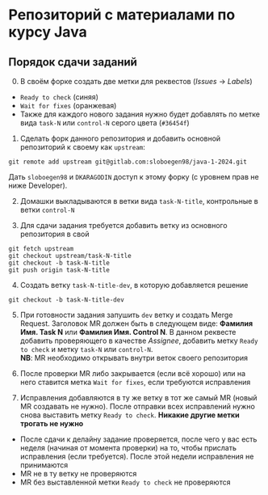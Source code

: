 # Репозиторий с материалами по курсу Java

## Порядок сдачи заданий

0. В своём форке создать две метки для реквестов (_Issues_ -> _Labels_)
- `Ready to check` (синяя)
- `Wait for fixes` (оранжевая)
- Также для каждого нового задания нужно будет добавлять по метке вида `task-N` или `control-N` серого цвета (`#36454f`)

1. Сделать форк данного репозитория и добавить основной репозиторий к своему как `upstream`:

```
git remote add upstream git@gitlab.com:sloboegen98/java-1-2024.git
```

Дать `sloboegen98` и `DKARAGODIN` доступ к этому форку (с уровнем прав не ниже Developer).

2. Домашки выкладываются в ветки вида `task-N-title`, контрольные в ветки `control-N`

3. Для сдачи задания требуется добавить ветку из основного репозитория в свой

```
git fetch upstream
git checkout upstream/task-N-title
git checkout -b task-N-title
git push origin task-N-title
```

4. Создать ветку `task-N-title-dev`, в которую добавляется решение

```
git checkout -b task-N-title-dev
```

5. При готовности задания запушить `dev` ветку и создать Merge Request.
   Заголовок MR должен быть в следующем виде: **Фамилия Имя. Task N** или **Фамилия Имя. Control N**.
   В данном реквесте добавить проверяющего в качестве _Assignee_, добавить метку `Ready to check` и метку `task-N` или `control-N`.  
   **NB**: MR необходимо открывать внутри веток своего репозитория

6. После проверки MR либо закрывается (если всё хорошо) или на него ставится метка `Wait for fixes`, если требуются исправления

7. Исправления добавляются в ту же ветку в тот же самый MR (новый MR создавать не нужно). После отправки всех исправлений нужно снова выставить метку `Ready to check`. **Никакие другие метки трогать не нужно**

- После сдачи к делайну задание проверяется, после чего у вас есть неделя (начиная от момента проверки) на то, чтобы прислать исправления (если требуется). После этой недели исправления не принимаются
- MR не в ту ветку не проверяются
- MR без выставленной метки `Ready to check` не проверяются
